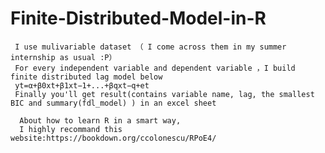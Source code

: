 # Finite-Distributed-Model-in-R
     I use mulivariable dataset （ I come across them in my summer internship as usual :P）
     For every independent variable and dependent variable ，I build finite distributed lag model below
     yt=α+β0xt+β1xt−1+...+βqxt−q+et
     Finally you'll get result(contains variable name, lag, the smallest BIC and summary(fdl_model) ) in an excel sheet 
  
      About how to learn R in a smart way,
      I highly recommand this website:https://bookdown.org/ccolonescu/RPoE4/
  
